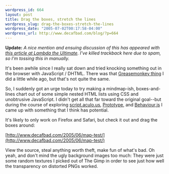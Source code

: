 ```yaml
--- 
wordpress_id: 664
layout: post
title: Drag the boxes, stretch the lines
wordpress_slug: drag-the-boxes-stretch-the-lines
wordpress_date: "2005-07-02T00:17:58-04:00"
wordpress_url: http://www.decafbad.com/blog/?p=664
---
```

<b>Update:</b> <i>A nice mention and ensuing discussion of this has appeared with <a href="http://lambda-the-ultimate.org/node/view/816">this article at Lambda the Ultimate</a>.  I've killed trackback here due to spam, so I'm tossing this in manually.</i>

It's been awhile since I really sat down and tried knocking something out in the browser with JavaScript / DHTML.  There was that [Greasemonkey thing][gm] I did a little while ago, but that's not quite the same.

So, I suddenly got an urge today to try making a mindmap-ish, boxes-and-lines chart out of some simple nested HTML lists using CSS and unobtrusive JavaScript.  I didn't get all that far toward the original goal--but during the course of exploring [script.aculo.us][s], [Prototype][p], and [Behaviour,js][b] I came up with something that I think has potential.

It's likely to only work on Firefox and Safari, but check it out and drag the boxes around:

[http://www.decafbad.com/2005/06/map-test/](http://www.decafbad.com/2005/06/map-test/)

View the source, steal anything worth theft, make fun of what's bad.  Oh yeah, and don't mind the ugly background images too much: They were just some random textures I picked out of The Gimp in order to see just how well the transparency on distorted PNGs worked.

[gm]: http://www.decafbad.com/blog/2005/06/08/greasemonkey_magic
[b]: http://ripcord.co.nz/behaviour/
[p]: http://prototype.conio.net/
[s]: http://script.aculo.us/
